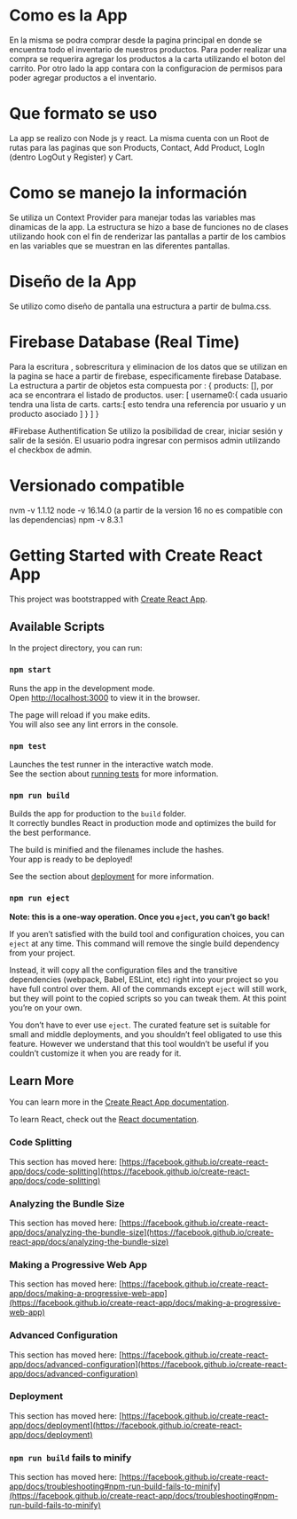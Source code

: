# Como es la App
En la misma se podra comprar desde la pagina principal en donde se encuentra todo el inventario de nuestros productos.
Para poder realizar una compra se requerira agregar los productos a la carta utilizando el boton del carrito.
Por otro lado la app contara con la configuracion de permisos para poder agregar productos a el inventario.

# Que formato se uso
La app se realizo con Node js y react. La misma cuenta con un Root de rutas para las paginas que son Products, Contact, 
Add Product, LogIn (dentro LogOut y Register) y Cart.

# Como se manejo la información 
Se utiliza un Context Provider para manejar todas las variables mas dinamicas de la app. 
La estructura se hizo a base de funciones no de clases utilizando hook con el fin de renderizar las pantallas a partir de los 
cambios en las variables que se muestran en las diferentes pantallas.

# Diseño de la App 
Se utilizo como diseño de pantalla una estructura a partir de bulma.css.

# Firebase Database (Real Time)
Para la escritura , sobrescritura y eliminacion de los datos que se utilizan en la pagina se hace a partir de firebase, 
especificamente firebase Database.
La estructura a partir de objetos esta compuesta por :
{
  products: [], por aca se encontrara el listado de productos.
  user: [
	username0:{ cada usuario tendra una lista de carts. 
           carts:[
		esto tendra una referencia por usuario y un producto asociado
	   ]
	}
  ]
}

#Firebase Authentification
Se utilizo la posibilidad de crear, iniciar sesión y salir de la sesión.
El usuario podra ingresar con permisos admin utilizando el checkbox de admin. 

# Versionado compatible 

nvm -v 1.1.12
node -v 16.14.0 (a partir de la version 16 no es compatible con las dependencias)
npm -v 8.3.1 

# Getting Started with Create React App

This project was bootstrapped with [Create React App](https://github.com/facebook/create-react-app).

## Available Scripts

In the project directory, you can run:

### `npm start`

Runs the app in the development mode.\
Open [http://localhost:3000](http://localhost:3000) to view it in the browser.

The page will reload if you make edits.\
You will also see any lint errors in the console.

### `npm test`

Launches the test runner in the interactive watch mode.\
See the section about [running tests](https://facebook.github.io/create-react-app/docs/running-tests) for more information.

### `npm run build`

Builds the app for production to the `build` folder.\
It correctly bundles React in production mode and optimizes the build for the best performance.

The build is minified and the filenames include the hashes.\
Your app is ready to be deployed!

See the section about [deployment](https://facebook.github.io/create-react-app/docs/deployment) for more information.

### `npm run eject`

**Note: this is a one-way operation. Once you `eject`, you can’t go back!**

If you aren’t satisfied with the build tool and configuration choices, you can `eject` at any time. This command will remove the single build dependency from your project.

Instead, it will copy all the configuration files and the transitive dependencies (webpack, Babel, ESLint, etc) right into your project so you have full control over them. All of the commands except `eject` will still work, but they will point to the copied scripts so you can tweak them. At this point you’re on your own.

You don’t have to ever use `eject`. The curated feature set is suitable for small and middle deployments, and you shouldn’t feel obligated to use this feature. However we understand that this tool wouldn’t be useful if you couldn’t customize it when you are ready for it.

## Learn More

You can learn more in the [Create React App documentation](https://facebook.github.io/create-react-app/docs/getting-started).

To learn React, check out the [React documentation](https://reactjs.org/).

### Code Splitting

This section has moved here: [https://facebook.github.io/create-react-app/docs/code-splitting](https://facebook.github.io/create-react-app/docs/code-splitting)

### Analyzing the Bundle Size

This section has moved here: [https://facebook.github.io/create-react-app/docs/analyzing-the-bundle-size](https://facebook.github.io/create-react-app/docs/analyzing-the-bundle-size)

### Making a Progressive Web App

This section has moved here: [https://facebook.github.io/create-react-app/docs/making-a-progressive-web-app](https://facebook.github.io/create-react-app/docs/making-a-progressive-web-app)

### Advanced Configuration

This section has moved here: [https://facebook.github.io/create-react-app/docs/advanced-configuration](https://facebook.github.io/create-react-app/docs/advanced-configuration)

### Deployment

This section has moved here: [https://facebook.github.io/create-react-app/docs/deployment](https://facebook.github.io/create-react-app/docs/deployment)

### `npm run build` fails to minify

This section has moved here: [https://facebook.github.io/create-react-app/docs/troubleshooting#npm-run-build-fails-to-minify](https://facebook.github.io/create-react-app/docs/troubleshooting#npm-run-build-fails-to-minify)
